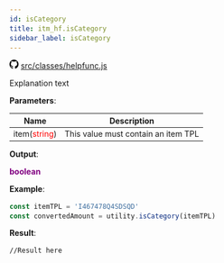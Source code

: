 ```yaml
---
id: isCategory
title: itm_hf.isCategory
sidebar_label: isCategory
---
```

![](/img/github.png) [src/classes/helpfunc.js](https://github.com/TrustedSourceLeaks/LeakedServer/blob/master/src/classes/helpfunc.js)

Explanation text

**Parameters**:

Name  |   Description 
----------- |   -----------
item(<font color="red">string</font>)  |   This value must contain an item TPL


**Output**:

**<font color="purple">boolean</font>**


**Example**:
```js
const itemTPL = 'I467478Q4SDSQD'
const convertedAmount = utility.isCategory(itemTPL)
```

**Result**:
```
//Result here
```